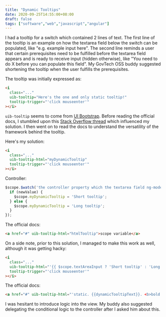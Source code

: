 ```yaml
---
title: "Dynamic Tooltips"
date: 2020-09-25T14:55:00+08:00
draft: false
tags: ["software","web","javascript","angular"]
---
```

I had a tooltip for a switch which contained 2 lines of text. The first line of the tooltip is an example on how the textarea field below the switch can be populated, like "e.g. example input here". The second line reminds a user that certain prerequisites need to be fulfilled before the textarea field appears and is ready to receive input (hidden otherwise), like "You need to do X before you can populate this field". My GovTech OSS buddy suggested shortening the tooltip when the user fulfills the prerequisites.

The tooltip was initially expressed as:

```html
<i
  class="..."
  uib-tooltip="Here's the one and only static tooltip!"
  tooltip-trigger="'click mouseenter'"
></i>
```

`uib-tooltip` seems to come from [UI Bootstrap](https://angular-ui.github.io/bootstrap/#!#tooltip). Before reading the official docs, I stumbled upon this [Stack Overflow thread](https://stackoverflow.com/questions/42057168/angular-bootstrap-tooltip-dynamic-content) which influenced my solution. I then went on to read the docs to understand the versatility of the framework behind the tooltip.

Here's my solution:

```html
<i
  class="..."
  uib-tooltip-html="myDynamicTooltip"
  tooltip-trigger="'click mouseenter'"
></i>
```

Controller:

```javascript
$scope.$watch('the controller property which the textarea field ng-model is bound to', (newValue) => {
  if (newValue) {
    $scope.myDynamicTooltip = 'Short tooltip';
  } else {
    $scope.myDynamicTooltip = 'Long tooltip';
  }
});
```

The official docs:

```html
<a href="#" uib-tooltip-html="htmlTooltip">scope variable</a>
```

On a side note, prior to this solution, I managed to make this work as well, although it was getting hacky:

```html
<i
  class="..."
  uib-tooltip-html="'{{ $scope.textAreaInput ? 'Short tooltip' : 'Long tooltip' }}'"
  tooltip-trigger="'click mouseenter'"
></i>
```

The official docs:

```html
<a href="#" uib-tooltip-html="'static. {{dynamicTooltipText}}. <b>bold.</b>'">inline string</a>
```

I was hesitant to introduce logic into the view. My buddy also suggested delegating the conditional logic to the controller after I asked him about this.
